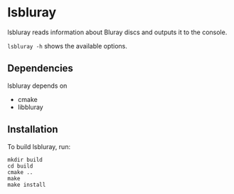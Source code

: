 # lsbluray

lsbluray reads information about Bluray discs and outputs it to the console.

`lsbluray -h` shows the available options.

## Dependencies

lsbluray depends on

- cmake
- libbluray

## Installation

To build lsbluray, run:

```
mkdir build
cd build
cmake ..
make
make install
```

